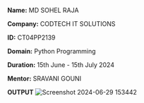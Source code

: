 **Name:** MD SOHEL RAJA

**Company:** CODTECH IT SOLUTIONS

**ID:** CT04PP2139

**Domain:** Python Programming

**Duration:** 15th June - 15th July 2024

**Mentor:** SRAVANI GOUNI

**OUTPUT**
![Screenshot 2024-06-29 153442](https://github.com/MdSohelRaja2901/Codetech-Task2/assets/174174628/95de0c9a-09d5-44b5-b0a2-fdde980e0164)
